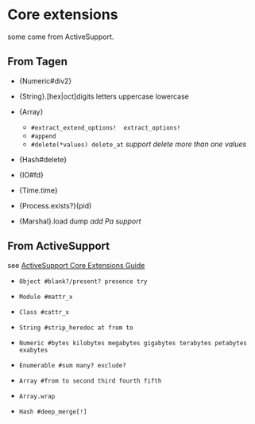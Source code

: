 Core extensions
==============
some come from ActiveSupport. 

From Tagen
----------
* {Numeric#div2}

* {String}.[hex|oct]digits letters uppercase lowercase

* {Array}
	* `#extract_extend_options!  extract_options!`
	* `#append`
	* `#delete(*values) delete_at` _support delete more than one values_

* {Hash#delete}

* {IO#fd}
* {Time.time}
* {Process.exists?}(pid)
* {Marshal}.load dump  _add Pa support_

From ActiveSupport
------------------
see [ActiveSupport Core Extensions Guide](http://edgeguides.rubyonrails.org/active_support_core_extensions.html)

* `Object #blank?/present? presence try`

* `Module #mattr_x`

* `Class #cattr_x`

* `String #strip_heredoc at from to`

* `Numeric #bytes kilobytes megabytes gigabytes terabytes petabytes exabytes`

* `Enumerable #sum many? exclude?`

* `Array #from to second third fourth fifth`

* `Array.wrap`

* `Hash #deep_merge[!]`

